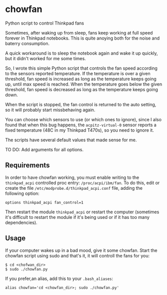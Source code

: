 # chowfan
Python script to control Thinkpad fans

Sometimes, after waking up from sleep, fans keep working at full speed forever in Thinkpad notebooks. This is quite anoying both for the noise and baterry consumption.

A quick workaround is to sleep the notebook again and wake it up quickly, but it didn't worked for me some times.

So, I wrote this simple Python script that controls the fan speed according to the sensors reported temperature.
If the temperature is over a given threshold, fan speed is increased as long as the temperature keeps going up, until max speed is reached.
When the temperature goes below the given threshold, fan speed is decreased as long as the temperature keeps going down.

When the script is stopped, the fan control is returned to the auto setting, so it will probably start missbehaving again.

You can choose which sensors to use (or which ones to ignore), since I also found that when this bug happens, the `acpitz-virtual-0` sensor reports a fixed temperature (48C in my Thinkpad T470s), so you need to ignore it.

The scripts have several default values that made sense for me. 

TO DO: Add arguments for all options.

## Requirements

In order to have chowfan working, you must enable writing to the `thinkpad_acpi` controlled proc entry: `/proc/acpi/ibm/fan`.
To do this, edit or create the file `/etc/modprobe.d/thinkpad_acpi.conf` file, adding the following option:

```
options thinkpad_acpi fan_control=1
```

Then restart the module `thinkpad_acpi` or restart the computer (sometimes it's difficult to restart the module if it's being used or if it has too many dependencies).


## Usage

If your computer wakes up in a bad mood, give it some chowfan. Start the chowfan script using sudo and that's it, it will controll the fans for you:
```
$ cd <chofwan_dir>
$ sudo ./chowfan.py
```

If you prefer,an alias, add this to your `.bash_aliases`:
```
alias chowfan='cd <chowfan_dir>; sudo ./chowfan.py'
```
